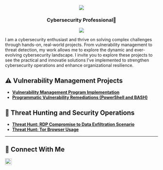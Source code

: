<h1 align="center">
    <img src="https://readme-typing-svg.herokuapp.com/?font=Fira+Code&size=35&center=true&vCenter=true&width=500&height=70&duration=2000&lines=Hello.;+I'm+Gregory+Sewalt.;" />
</h1>

<h3 align="center">Cybersecurity Professional🔐</h3>

<div align="center">
    <a href="https://www.linkedin.com/in/gregory-sewalt-24942657"><img src="https://img.shields.io/badge/-LinkedIn-0072b1?&style=for-the-badge&logo=linkedin&logoColor=white" /></a>
</div>

I am a cybersecurity enthusiast and thrive on solving complex challenges through hands-on, real-world projects. From vulnerability management to threat detection, my work allows me to explore the dynamic and ever-evolving cybersecurity landscape. I invite you to explore these projects to see the practical and innovatie solutions I’ve implemented to strengthen cybersecurity operations and enhance organizational resilience.


## ⚠️ Vulnerability Management Projects

- **[Vulnerability Management Program Implementation](https://github.com/gsewalt/vulnerability-management-program)**
- **[Programmatic Vulnerability Remediations (PowerShell and BASH)](https://github.com/gsewalt/programmatic-vulnerability-remediations)**

## 🚨 Threat Hunting and Security Operations

- **[Threat Hunt: RDP Compromise to Data Exfiltration Scenario](https://github.com/gsewalt/threat-hunt-RDP-to-exfiltration)**
- **[Threat Hunt: Tor Browser Usage](https://github.com/gsewalt/threat-hunting-scenario-tor)**

<hr/>

## 🤳 Connect With Me


[<img align="left" alt="___________ | LinkedIn" width="22px" src="https://cdn.jsdelivr.net/npm/simple-icons@v3/icons/linkedin.svg" />][linkedin]



[linkedin]: https://linkedin.com/in/gregory-sewalt-24942657

<!--
<img width="35" alt="image" src="https://github.com/user-attachments/assets/2f41c7cd-5ea8-4475-b451-a37161b6c3fb"> 
<img width="35" alt="image" src="https://github.com/user-attachments/assets/77649969-9910-4994-8b96-74a116cfb2a8">
-->
